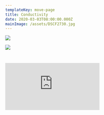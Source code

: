 ```yaml
---
templateKey: move-page
title: Conductivity
date: 2020-03-03T08:00:00.000Z
mainImage: /assets/DSCF2730.jpg
---
```

![](/assets/DSCF2730.jpg)

<div class="lines-2"></div>

![](/assets/DSCF6584.jpg)

<div class="lines-2"></div>









<img src="/assets/DSCF6559.jpg" alt="" title="" class=""></img>

<div class="lines-2"></div>

<img src="/assets/DSCF6555.jpg" alt="" title="" class=""></img>

<div class="lines-3"></div>

<div class="video-container"><iframe src="https://www.youtube.com/embed/intAWekLo7Y" class="video" frameborder="0" allow="accelerometer; autoplay; encrypted-media; gyroscope; picture-in-picture" allowfullscreen></iframe></div>
